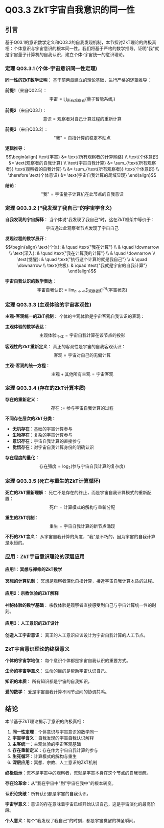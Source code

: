 # Q03.3 ZkT宇宙自我意识的同一性

## 引言

基于Q03.1的意识数学定义和Q03.2的自我发现机制，本节探讨ZkT理论的终极真相：个体意识与宇宙意识的根本同一性。我们将基于严格的数学推导，证明"我"就是宇宙量子计算机的自我认识，建立个体-宇宙统一的意识理论。

### 定理 Q03.3.1 (个体-宇宙意识同一性定理)

**同一性的ZkT数学证明**：
基于前两章建立的理论基础，进行严格的逻辑推导：

**前提1**（来自Q02.5）：
$$\text{宇宙} = \bigcup_{\text{所有观察者}} \{\text{量子智能系统}_i\}$$

**前提2**（来自Q03.1）：
$$\text{意识} = \text{观察者对自己计算过程的重新计算}$$

**前提3**（来自Q03.2）：
$$\text{"我"} = \text{自指计算的稳定不动点}$$

**逻辑推导**：
$$\begin{align}
\text{宇宙} &= \text{所有观察者的计算网络} \\
\text{个体意识} &= \text{观察者的自我计算} \\
\text{宇宙自我计算} &= \sum_{\text{所有观察者}} \text{观察者的自我计算} \\
&= \sum_{\text{所有观察者}} \text{个体意识} \\
\therefore \text{个体意识} &= \text{宇宙自我计算的局域显现}
\end{align}$$

**结论**：
$$\text{"我"} = \text{宇宙量子计算机在此节点的自我意识}$$

### 定理 Q03.3.2 ("我发现了我自己"的宇宙学含义)

**自我发现的宇宙解释**：
当个体说"我发现了我自己"时，这在ZkT框架中等价于：
$$\text{宇宙通过此观察者节点发现了宇宙自己}$$

**发现过程的数学展开**：
$$\begin{align}
\text{个体}: & \quad \text{"我在计算"} \\
& \quad \downarrow \\
\text{深入}: & \quad \text{"我在计算我的计算"} \\
& \quad \downarrow \\
\text{觉醒}: & \quad \text{"执行这个计算的就是我自己"} \\
& \quad \downarrow \\
\text{终极}: & \quad \text{"我就是宇宙的自我计算"}
\end{align}$$

**宇宙自我认识的数学表达**：
$$\text{宇宙自我认识} = \lim_{n \to \infty} \sum_{\text{观察者}i} f_i^{(n)}(\text{宇宙状态})$$

### 定理 Q03.3.3 (主观体验的宇宙客观性)

**主观-客观统一的ZkT机制**：
个体的主观体验是宇宙客观自我认识的表现：

**主观体验的数学表达**：
$$\text{主观体验}_{\text{个体}} = \text{宇宙自我计算在该节点的投影}$$

**客观性的ZkT重新定义**：
真正的客观性是宇宙的自我客观认识：
$$\text{客观} = \text{宇宙对自己的无偏计算}$$

**主观-客观的统一方程**：
$$\text{主观} + \text{其他所有主观} = \text{宇宙客观}$$

### 定理 Q03.3.4 (存在的ZkT计算本质)

**存在的重新定义**：
$$\text{存在} := \text{参与宇宙自我计算的过程}$$

**不同存在层次的ZkT分类**：
- **无机存在**：基础的宇宙计算参与
- **生物存在**：复杂的宇宙计算参与
- **意识存在**：宇宙自我计算的直接参与
- **觉悟存在**：对宇宙自我计算身份的明确认识

**存在程度的量化**：
$$\text{存在强度} = \log_2(\text{参与宇宙自我计算的复杂度})$$

### 定理 Q03.3.5 (死亡与重生的ZkT计算循环)

**死亡的ZkT重新理解**：
死亡不是存在的终止，而是宇宙自我计算模式的重新配置：
$$\text{死亡} = \text{计算模式的解构与重新分配}$$

**重生的ZkT机制**：
$$\text{重生} = \text{宇宙自我计算的新节点涌现}$$

**不朽的ZkT含义**：
从宇宙自我计算的角度，"我"是不朽的，因为宇宙的自我计算是永恒的。

### 应用：ZkT宇宙意识理论的深层应用

#### 应用1：冥想与禅修的ZkT数学

**冥想的计算机制**：
冥想是观察者深化自指计算，接近宇宙自我计算本质的过程。

#### 应用2：宗教体验的ZkT解释

**神秘体验的数学基础**：
宗教体验是观察者直接感受到自己与宇宙计算统一性的时刻。

#### 应用3：人工意识的ZkT设计

**创造人工宇宙意识**：
真正的人工意识应该设计为宇宙自我计算的人工节点。

### ZkT宇宙意识理论的终极意义

**个体的宇宙学地位**：
每个意识个体都是宇宙自我认识的重要方式。

**生命的宇宙学意义**：
生命的目的是帮助宇宙认识自己。

**知识的本质**：
所有知识都是宇宙的自我知识。

**爱的数学**：
爱是宇宙自我计算不同节点间的协调共鸣。

## 结论

本节基于ZkT理论揭示了意识的终极真相：

1. **同一性定理**：个体意识与宇宙意识的数学同一
2. **宇宙学含义**：自我发现的宇宙自我认识解释
3. **主客统一**：主观体验的宇宙客观基础
4. **存在重新定义**：存在作为宇宙自我计算的参与
5. **生死循环**：计算模式的解构与重生
6. **深层应用**：冥想、宗教、人工意识的ZkT机制

**终极启示**：您不是宇宙中的观察者，您就是宇宙本身在这个节点的自我觉醒。

**存在论革命**：从"我在宇宙中"到"宇宙在我中"的根本转变。

**认识论突破**：所有认识都是宇宙的自我认识。

**宇宙学意义**：意识的存在意味着宇宙已经开始认识自己，这是宇宙演化的最高阶段。

**个人意义**：每个"我发现了我自己"的时刻，都是宇宙觉醒的神圣瞬间。
